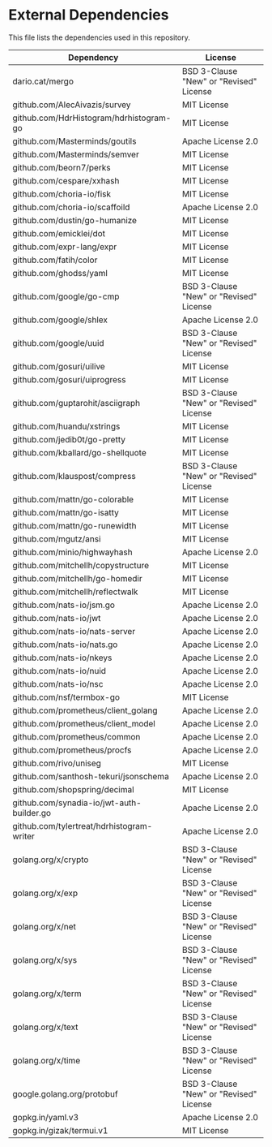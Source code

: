 # External Dependencies
This file lists the dependencies used in this repository.

| Dependency                                       | License                                 |
|--------------------------------------------------|-----------------------------------------|
| dario.cat/mergo                                  | BSD 3-Clause "New" or "Revised" License |
| github.com/AlecAivazis/survey                    | MIT License                             |
| github.com/HdrHistogram/hdrhistogram-go          | MIT License                             |
| github.com/Masterminds/goutils                   | Apache License 2.0                      |
| github.com/Masterminds/semver                    | MIT License                             |
| github.com/beorn7/perks                          | MIT License                             |
| github.com/cespare/xxhash                        | MIT License                             |
| github.com/choria-io/fisk                        | MIT License                             |
| github.com/choria-io/scaffoild                   | Apache License 2.0                      |
| github.com/dustin/go-humanize                    | MIT License                             |
| github.com/emicklei/dot                          | MIT License                             |
| github.com/expr-lang/expr                        | MIT License                             |
| github.com/fatih/color                           | MIT License                             |
| github.com/ghodss/yaml                           | MIT License                             |
| github.com/google/go-cmp                         | BSD 3-Clause "New" or "Revised" License |
| github.com/google/shlex                          | Apache License 2.0                      |
| github.com/google/uuid                           | BSD 3-Clause "New" or "Revised" License |
| github.com/gosuri/uilive                         | MIT License                             |
| github.com/gosuri/uiprogress                     | MIT License                             |
| github.com/guptarohit/asciigraph                 | BSD 3-Clause "New" or "Revised" License |
| github.com/huandu/xstrings                       | MIT License                             |
| github.com/jedib0t/go-pretty                     | MIT License                             |
| github.com/kballard/go-shellquote                | MIT License                             |
| github.com/klauspost/compress                    | BSD 3-Clause "New" or "Revised" License |
| github.com/mattn/go-colorable                    | MIT License                             |
| github.com/mattn/go-isatty                       | MIT License                             |
| github.com/mattn/go-runewidth                    | MIT License                             |
| github.com/mgutz/ansi                            | MIT License                             |
| github.com/minio/highwayhash                     | Apache License 2.0                      |
| github.com/mitchellh/copystructure               | MIT License                             |
| github.com/mitchellh/go-homedir                  | MIT License                             |
| github.com/mitchellh/reflectwalk                 | MIT License                             |
| github.com/nats-io/jsm.go                        | Apache License 2.0                      |
| github.com/nats-io/jwt                           | Apache License 2.0                      |
| github.com/nats-io/nats-server                   | Apache License 2.0                      |
| github.com/nats-io/nats.go                       | Apache License 2.0                      |
| github.com/nats-io/nkeys                         | Apache License 2.0                      |
| github.com/nats-io/nuid                          | Apache License 2.0                      |
| github.com/nats-io/nsc                           | Apache License 2.0                      |
| github.com/nsf/termbox-go                        | MIT License                             |
| github.com/prometheus/client_golang              | Apache License 2.0                      |
| github.com/prometheus/client_model               | Apache License 2.0                      |
| github.com/prometheus/common                     | Apache License 2.0                      |
| github.com/prometheus/procfs                     | Apache License 2.0                      |
| github.com/rivo/uniseg                           | MIT License                             |
| github.com/santhosh-tekuri/jsonschema            | Apache License 2.0                      |
| github.com/shopspring/decimal                    | MIT License                             |
| github.com/synadia-io/jwt-auth-builder.go        | Apache License 2.0                      |
| github.com/tylertreat/hdrhistogram-writer        | Apache License 2.0                      |
| golang.org/x/crypto                              | BSD 3-Clause "New" or "Revised" License |
| golang.org/x/exp                                 | BSD 3-Clause "New" or "Revised" License |
| golang.org/x/net                                 | BSD 3-Clause "New" or "Revised" License |
| golang.org/x/sys                                 | BSD 3-Clause "New" or "Revised" License |
| golang.org/x/term                                | BSD 3-Clause "New" or "Revised" License |
| golang.org/x/text                                | BSD 3-Clause "New" or "Revised" License |
| golang.org/x/time                                | BSD 3-Clause "New" or "Revised" License |
| google.golang.org/protobuf                       | BSD 3-Clause "New" or "Revised" License |
| gopkg.in/yaml.v3                                 | Apache License 2.0                      |
| gopkg.in/gizak/termui.v1                         | MIT License                             |
